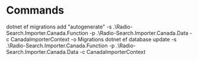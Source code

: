 # Commands

dotnet ef migrations add "autogenerate" -s .\Radio-Search.Importer.Canada.Function -p .\Radio-Search.Importer.Canada.Data -c CanadaImporterContext -o Migrations
dotnet ef database update -s .\Radio-Search.Importer.Canada.Function -p .\Radio-Search.Importer.Canada.Data -c CanadaImporterContext